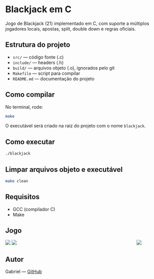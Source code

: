 # Blackjack em C

Jogo de Blackjack (21) implementado em C, com suporte a múltiplos jogadores locais, apostas, split, double down e regras oficiais.

## Estrutura do projeto

- `src/` — código fonte (.c)  
- `include/` — headers (.h)  
- `build/` — arquivos objeto (.o), ignorados pelo git  
- `Makefile` — script para compilar  
- `README.md` — documentação do projeto  

## Como compilar

No terminal, rode:

```bash
make
````

O executável será criado na raiz do projeto com o nome `blackjack`.

## Como executar

```bash
./blackjack
```

## Limpar arquivos objeto e executável

```bash
make clean
```

## Requisitos

* GCC (compilador C)
* Make

## Jogo
<div style="display: flex; justify-content: space-between;">
  <div style="width: 78%">
    <img src="./images-readme/menu.PNG">
    <img src="./images-readme/regras.PNG">
  </div>
  <div style="width: 18%">
    <img src="./images-readme/jogo.PNG">
  </div>
</div>

## Autor

Gabriel — [GitHub](https://github.com/QTelesGabriel)